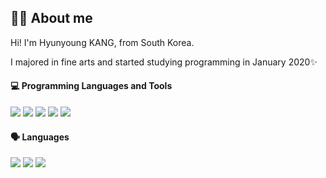 ## 💁🏻 About me

Hi! I'm Hyunyoung KANG, from South Korea.

I majored in fine arts and started studying programming in January 2020✨

#### 💻 Programming Languages and Tools
<img src="https://img.shields.io/badge/HTML5-E34F26?style=flat-square&logo=HTML5&logoColor=white"/> <img src="https://img.shields.io/badge/CSS3-1572B6?style=flat-square&logo=CSS3&logoColor=white"/> <img src="https://img.shields.io/badge/JavaScript-F7DF1E?style=flat-square&logo=JavaScript&logoColor=white"/> <img src="https://img.shields.io/badge/Figma-F24E1E?style=flat-square&logo=Figma&logoColor=white"/> <img src="https://img.shields.io/badge/GitHub-181717?style=flat-square&logo=GitHub&logoColor=white"/>

#### 🗣️ Languages
<img src="https://img.shields.io/badge/Korean ★★★★★-2088FF?style=flat-square&logoColor=white"/> <img src="https://img.shields.io/badge/Japanese ★★★★☆-C71D23?style=flat-square&logoColor=white"/> <img src="https://img.shields.io/badge/English ★★★☆☆-161A36?style=flat-square&logoColor=white"/> 
